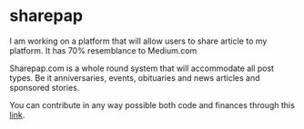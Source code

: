 # sharepap
I am working on a platform that will allow users to share article to my platform. It has 70% resemblance to Medium.com

Sharepap.com is a whole round system that will accommodate all post types. Be it anniversaries, events, obituaries and news articles and sponsored stories. 


You can contribute in any way possible both code and finances through this <a href="https://www.paypal.com/cgi-bin/webscr?cmd=_s-xclick&hosted_button_id=FZXWAFHYT4F52">link</a>.
